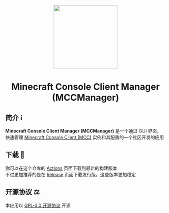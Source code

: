 <div align="center">

<img src="https://raw.githubusercontent.com/Yuns-Lab/MCCManager/main/app-icon.png" width="200" height="200">

# Minecraft Console Client Manager (MCCManager)

</div>

## **简介 ℹ️**

**Minecraft Console Client Manager (MCCManager)** 是一个通过 GUI 界面，快速管理 [Minecraft Console Client (MCC)](https://github.com/MCCTeam/Minecraft-Console-Client/) 实例和其配置的一个社区开发的应用

## 下载 🔰

你可以在这个仓库的 [Actions](https://github.com/Yuns-Lab/MCCManager/actions) 页面下载到最新的构建版本\
不过更加推荐的是在 [Release](https://github.com/Yuns-Lab/MCCManager/releases) 页面下载发行版，这些版本更加稳定

## 开源协议 ⚖️

本应用以 [GPL-3.0 开源协议](https://github.com/Yuns-Lab/MCCManager/blob/main/LICENSE) 开源